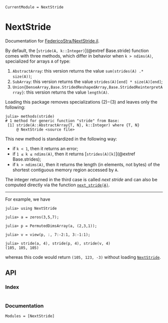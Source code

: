 ```@meta
CurrentModule = NextStride
```

# NextStride

Documentation for [FedericoStra/NextStride.jl](https://github.com/FedericoStra/NextStride.jl).

By default, the [`stride(A, k::Integer)`](@extref Base.stride) function comes with three methods,
which differ in behavior when `k > ndims(A)`, specialized for arrays `A` of type:

1. `AbstractArray`: this version returns the value `sum(strides(A) .* size(A))`;
2. `SubArray`: this version returns the value `strides(A)[end] * size(A)[end]`;
3. `Union{DenseArray,Base.StridedReshapedArray,Base.StridedReinterpretArray}`:
   this version returns the value `length(A)`.

Loading this package removes specializations (2)−(3) and leaves only the following:

```jldoctest; filter = r"@ NextStride (.*)" => s"@ NextStride <source file>"
julia> methods(stride)
# 1 method for generic function "stride" from Base:
 [1] stride(A::AbstractArray{T, N}, k::Integer) where {T, N}
     @ NextStride <source file>
```

This new method is standardized in the following way:

- if `k < 1`, then it returns an error;
- if `1 ≤ k ≤ ndims(A)`, then it returns [`strides(A)[k]`](@extref Base.strides);
- if `k > ndims(A)`, then it returns the length (in elements, not bytes)
  of the shortest contiguous memory region accessed by `A`.

The integer returned in the third case is called *next stride* and can also be
computed directly via the function [`next_stride(A)`](@ref).

---

For example, we have

```jldoctest
julia> using NextStride

julia> a = zeros(3,5,7);

julia> p = PermutedDimsArray(a, (2,3,1));

julia> v = view(p, :, 7:-2:1, 3:-1:1);

julia> stride(a, 4), stride(p, 4), stride(v, 4)
(105, 105, 105)
```

whereas this code would return `(105, 123, -3)` without loading [`NextStride`](@ref).

## API

### Index

```@index
```

### Documentation

```@autodocs
Modules = [NextStride]
```
